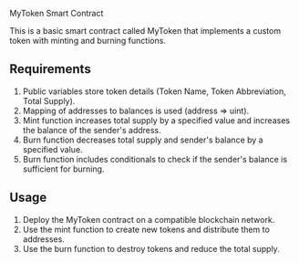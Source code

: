  MyToken Smart Contract

This is a basic smart contract called MyToken that implements a custom token with minting and burning functions.

## Requirements

1. Public variables store token details (Token Name, Token Abbreviation, Total Supply).
2. Mapping of addresses to balances is used (address => uint).
3. Mint function increases total supply by a specified value and increases the balance of the sender's address.
4. Burn function decreases total supply and sender's balance by a specified value.
5. Burn function includes conditionals to check if the sender's balance is sufficient for burning.

## Usage

1. Deploy the MyToken contract on a compatible blockchain network.
2. Use the mint function to create new tokens and distribute them to addresses.
3. Use the burn function to destroy tokens and reduce the total supply.

